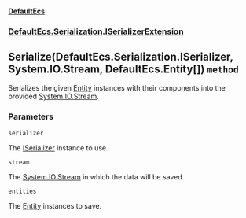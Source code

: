 #### [DefaultEcs](./DefaultEcs.md 'DefaultEcs')
### [DefaultEcs.Serialization](./DefaultEcs.md#DefaultEcs-Serialization 'DefaultEcs.Serialization').[ISerializerExtension](./DefaultEcs-Serialization-ISerializerExtension.md 'DefaultEcs.Serialization.ISerializerExtension')
## Serialize(DefaultEcs.Serialization.ISerializer, System.IO.Stream, DefaultEcs.Entity[]) `method`
Serializes the given [Entity](./DefaultEcs-Entity.md 'DefaultEcs.Entity') instances with their components into the provided [System.IO.Stream](https://docs.microsoft.com/en-us/dotnet/api/System.IO.Stream 'System.IO.Stream').
### Parameters

<a name='DefaultEcs-Serialization-ISerializerExtension-Serialize(DefaultEcs-Serialization-ISerializer-_System-IO-Stream-_DefaultEcs-Entity--)-serializer'></a>
`serializer`

The [ISerializer](./DefaultEcs-Serialization-ISerializer.md 'DefaultEcs.Serialization.ISerializer') instance to use.

<a name='DefaultEcs-Serialization-ISerializerExtension-Serialize(DefaultEcs-Serialization-ISerializer-_System-IO-Stream-_DefaultEcs-Entity--)-stream'></a>
`stream`

The [System.IO.Stream](https://docs.microsoft.com/en-us/dotnet/api/System.IO.Stream 'System.IO.Stream') in which the data will be saved.

<a name='DefaultEcs-Serialization-ISerializerExtension-Serialize(DefaultEcs-Serialization-ISerializer-_System-IO-Stream-_DefaultEcs-Entity--)-entities'></a>
`entities`

The [Entity](./DefaultEcs-Entity.md 'DefaultEcs.Entity') instances to save.
